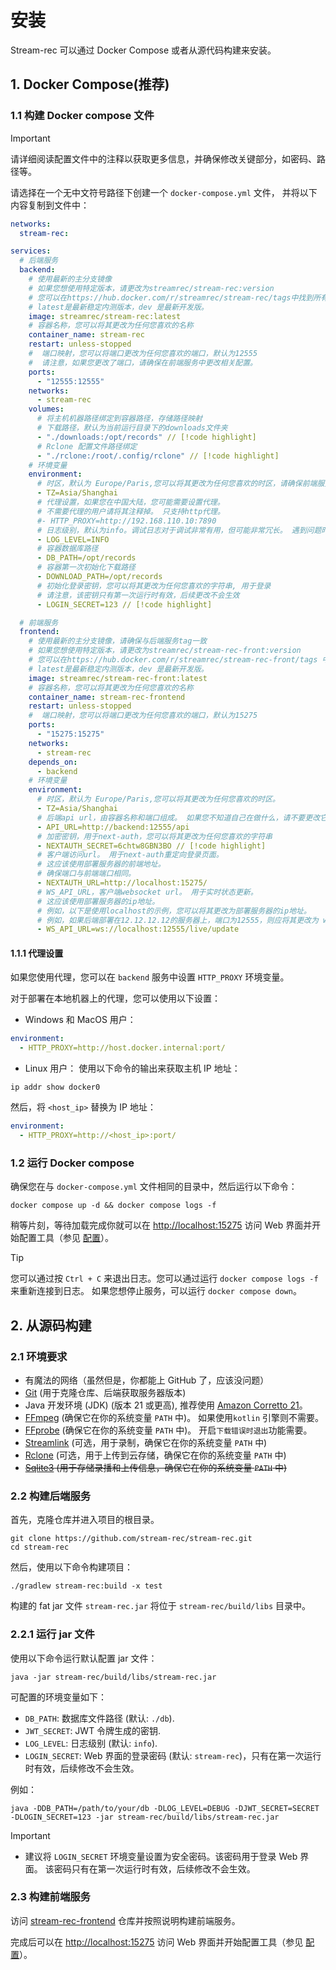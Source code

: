 # 安装

Stream-rec 可以通过 Docker Compose 或者从源代码构建来安装。

## 1. Docker Compose(推荐)

### 1.1 构建 Docker compose 文件

> [!IMPORTANT]
> 请详细阅读配置文件中的注释以获取更多信息，并确保修改关键部分，如密码、路径等。

请选择在一个无中文符号路径下创建一个 `docker-compose.yml` 文件， 并将以下内容复制到文件中：

```yaml
networks:
  stream-rec:

services:
  # 后端服务
  backend:
    # 使用最新的主分支镜像
    # 如果您想使用特定版本，请更改为streamrec/stream-rec:version
    # 您可以在https://hub.docker.com/r/streamrec/stream-rec/tags中找到所有可用的版本
    # latest是最新稳定内测版本，dev 是最新开发版。
    image: streamrec/stream-rec:latest
    # 容器名称，您可以将其更改为任何您喜欢的名称
    container_name: stream-rec
    restart: unless-stopped
    #  端口映射，您可以将端口更改为任何您喜欢的端口，默认为12555
    #  请注意，如果您更改了端口，请确保在前端服务中更改相关配置。
    ports:
      - "12555:12555"
    networks:
      - stream-rec
    volumes:
      # 将主机机器路径绑定到容器路径，存储路径映射
      # 下载路径，默认为当前运行目录下的downloads文件夹
      - "./downloads:/opt/records" // [!code highlight]
      # Rclone 配置文件路径绑定
      - "./rclone:/root/.config/rclone" // [!code highlight]
    # 环境变量
    environment:
      # 时区，默认为 Europe/Paris,您可以将其更改为任何您喜欢的时区，请确保前端服务中的时区与此处一致。
      - TZ=Asia/Shanghai
      # 代理设置，如果您在中国大陆，您可能需要设置代理。
      # 不需要代理的用户请将其注释掉。 只支持http代理。
      #- HTTP_PROXY=http://192.168.110.10:7890
      # 日志级别，默认为info。调试日志对于调试非常有用，但可能非常冗长。 遇到问题时，您可以将其更改为debug。
      - LOG_LEVEL=INFO
      # 容器数据库路径
      - DB_PATH=/opt/records
      # 容器第一次初始化下载路径
      - DOWNLOAD_PATH=/opt/records
      # 初始化登录密钥，您可以将其更改为任何您喜欢的字符串, 用于登录
      # 请注意，该密钥只有第一次运行时有效，后续更改不会生效
      - LOGIN_SECRET=123 // [!code highlight]

  # 前端服务
  frontend:
    # 使用最新的主分支镜像，请确保与后端服务tag一致
    # 如果您想使用特定版本，请更改为streamrec/stream-rec-front:version
    # 您可以在https://hub.docker.com/r/streamrec/stream-rec-front/tags 中找到所有可用的版本
    # latest是最新稳定内测版本，dev 是最新开发版。
    image: streamrec/stream-rec-front:latest
    # 容器名称，您可以将其更改为任何您喜欢的名称
    container_name: stream-rec-frontend
    restart: unless-stopped
    #  端口映射，您可以将端口更改为任何您喜欢的端口，默认为15275
    ports:
      - "15275:15275"
    networks:
      - stream-rec
    depends_on:
      - backend
    # 环境变量
    environment:
      # 时区，默认为 Europe/Paris,您可以将其更改为任何您喜欢的时区。
      - TZ=Asia/Shanghai
      # 后端api url，由容器名称和端口组成。 如果您不知道自己在做什么，请不要更改它。
      - API_URL=http://backend:12555/api
      # 加密密钥，用于next-auth，您可以将其更改为任何您喜欢的字符串
      - NEXTAUTH_SECRET=6chtw8GBN3BO // [!code highlight]
      # 客户端访问url。 用于next-auth重定向登录页面。
      # 这应该使用部署服务器的前端地址。
      # 确保端口与前端端口相同。
      - NEXTAUTH_URL=http://localhost:15275/
      # WS_API_URL，客户端websocket url。 用于实时状态更新。
      # 这应该使用部署服务器的ip地址。
      # 例如，以下是使用localhost的示例，您可以将其更改为部署服务器的ip地址。
      # 例如，如果后端部署在12.12.12.12的服务器上，端口为12555，则应将其更改为 ws://12.12.12.12:12555/live/update
      - WS_API_URL=ws://localhost:12555/live/update
```

#### 1.1.1 代理设置

如果您使用代理，您可以在 `backend` 服务中设置 `HTTP_PROXY` 环境变量。

对于部署在本地机器上的代理，您可以使用以下设置：

- Windows 和 MacOS 用户：

```yaml
environment:
  - HTTP_PROXY=http://host.docker.internal:port/
```

- Linux 用户： 使用以下命令的输出来获取主机 IP 地址：

```shell
ip addr show docker0
```

然后，将 `<host_ip>` 替换为 IP 地址：

```yaml
environment:
  - HTTP_PROXY=http://<host_ip>:port/
```

### 1.2 运行 Docker compose

确保您在与 `docker-compose.yml` 文件相同的目录中，然后运行以下命令：

```shell
docker compose up -d && docker compose logs -f
```

稍等片刻，等待加载完成你就可以在 [http://localhost:15275](http://localhost:15275) 访问 Web 界面并开始配置工具（参见 [配置](Configuration)）。

> [!TIP]
> 您可以通过按 `Ctrl + C` 来退出日志。您可以通过运行 `docker compose logs -f` 来重新连接到日志。
> 如果您想停止服务，可以运行 `docker compose down`。

## 2. 从源码构建

### 2.1 环境要求

- 有魔法的网络（虽然但是，你都能上 GitHub 了，应该没问题）
- [Git](https://git-scm.com/downloads) (用于克隆仓库、后端获取服务器版本)
- Java 开发环境 (JDK) (版本 21 或更高),
  推荐使用 [Amazon Corretto 21](https://docs.aws.amazon.com/corretto/latest/corretto-21-ug/downloads-list.html)。
- [FFmpeg](https://ffmpeg.org/download.html) (确保它在你的系统变量 `PATH` 中)。 如果使用`kotlin` 引擎则不需要。
- [FFprobe](https://ffmpeg.org/download.html) (确保它在你的系统变量 `PATH` 中)。 开启`下载错误时退出`功能需要。
- [Streamlink](https://streamlink.github.io/install.html) (可选，用于录制，确保它在你的系统变量 `PATH` 中)
- [Rclone](https://rclone.org/downloads/) (可选，用于上传到云存储，确保它在你的系统变量 `PATH` 中)
- ~~[Sqlite3](https://www.sqlite.org/download.html) (用于存储录播和上传信息，确保它在你的系统变量 `PATH` 中)~~

### 2.2 构建后端服务

首先，克隆仓库并进入项目的根目录。

```shell
git clone https://github.com/stream-rec/stream-rec.git
cd stream-rec
```

然后，使用以下命令构建项目：

```shell
./gradlew stream-rec:build -x test
```

构建的 fat jar 文件 `stream-rec.jar` 将位于 `stream-rec/build/libs` 目录中。

### 2.2.1 运行 jar 文件

使用以下命令运行默认配置 jar 文件：

```shell
java -jar stream-rec/build/libs/stream-rec.jar
```

可配置的环境变量如下：

- `DB_PATH`: 数据库文件路径 (默认: `./db`).
- `JWT_SECRET`: JWT 令牌生成的密钥.
- `LOG_LEVEL`: 日志级别 (默认: `info`).
- `LOGIN_SECRET`: Web 界面的登录密码 (默认: `stream-rec`)，只有在第一次运行时有效，后续修改不会生效。

例如：

```shell
java -DDB_PATH=/path/to/your/db -DLOG_LEVEL=DEBUG -DJWT_SECRET=SECRET -DLOGIN_SECRET=123 -jar stream-rec/build/libs/stream-rec.jar
```

> [!IMPORTANT]
>
> - 建议将 `LOGIN_SECRET` 环境变量设置为安全密码。该密码用于登录 Web 界面。
>   该密码只有在第一次运行时有效，后续修改不会生效。

### 2.3 构建前端服务

访问 [stream-rec-frontend](https://github.com/stream-rec/stream-rec-front) 仓库并按照说明构建前端服务。

完成后可以在 [http://localhost:15275](http://localhost:15275) 访问 Web 界面并开始配置工具（参见 [配置](configuration)）。
